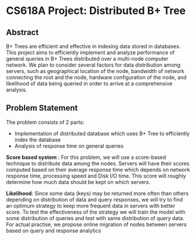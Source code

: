 CS618A Project: Distributed B+ Tree
===================================

**Abstract**
------------
B+ Trees are efficient and effective in indexing data stored in databases. This project aims to efficiently implement and analyze performance of general queries in B+ Trees distributed over a multi-node computer network. We plan to consider several factors for data distribution among servers, such as geographical location of the node, bandwidth of network connecting the root and the node, hardware configuration of the node, and likelihood of data being queried in order to arrive at a comprehensive analysis. 


**Problem Statement**
---------------------
The problem consists of 2 parts:

- Implementation of distributed database which uses B+ Tree to efficiently index the database
- Analysis of response time on general queries

**Score based system** : For this problem, we will use a score-based technique to distribute data among the nodes. Servers will have their scores computed based on their average response time which depends on network response time, processing speed and Disk I/O time. This score will roughly determine how much data should be kept on which servers.

**Likelihood**: Since some data (keys) may be returned more often than others depending on distribution of data and query responses, we will try to find an optimum strategy to keep more frequent data in servers with better score. To test the effectiveness of the strategy we will train the model with some distribution of queries and test with same distribution of query data. For actual practise, we propose online migration of nodes between servers based on query and response analytics